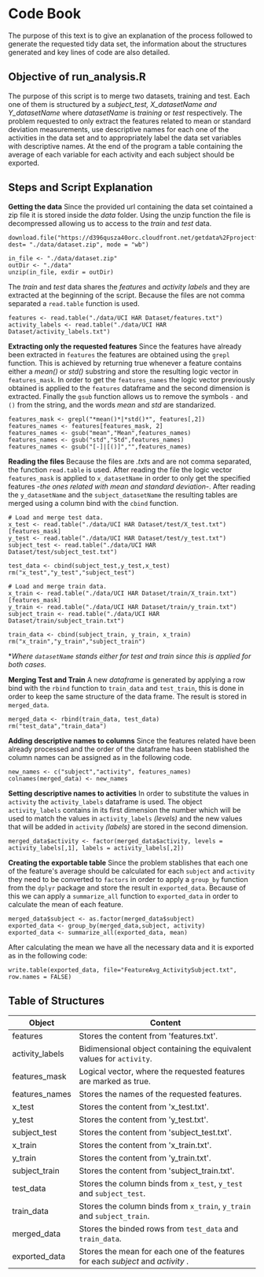 # Code Book
The purpose of this text is to give an explanation of the process followed to generate the requested tidy data set, the information about the structures generated and key lines of code are also detailed.
 
## Objective of run_analysis.R

The purpose of this script is to merge two datasets, training and test. Each one of them is structured by a *subject_test, X_datasetName *and* Y_datasetName* where *datasetName* is *training* or *test* respectively.
The problem requested to only extract the features related to mean or standard deviation measurements, use descriptive names for each one of the activities in the data set and to appropriately label the data set variables with descriptive names. At the end of the program a table containing the average of each variable for each activity and each subject should be exported.

##  Steps and Script Explanation
**Getting the data**
Since the provided url containing the data set cointained a zip file it is stored inside the *data* folder. Using the unzip function the file is decompressed allowing us to access to the *train* and *test* data.

    download.file("https://d396qusza40orc.cloudfront.net/getdata%2Fprojectfiles%2FUCI%20HAR%20Dataset.zip", dest= "./data/dataset.zip", mode = "wb")
    
    in_file <- "./data/dataset.zip"
    outDir <- "./data"
    unzip(in_file, exdir = outDir)

The *train* and *test* data shares the *features* and *activity labels* and they are extracted at the beginning of the script. Because the files are not comma separated a `read.table` function is used.

    features <- read.table("./data/UCI HAR Dataset/features.txt")
    activity_labels <- read.table("./data/UCI HAR Dataset/activity_labels.txt")

**Extracting only the requested features**
Since the features have already been extracted in `features` the features are obtained using the `grepl` function. This is achieved by returning true whenever a feature contains either a *mean()* or *std()* substring and store the resulting logic vector in `features_mask`.
In order to get the  `features_names` the logic vector previously obtained is applied to the `features` dataframe and the second dimension is extracted. Finally the `gsub` function allows us to remove the symbols `-` and `()` from the string, and the words *mean* and *std* are standarized.

    
    features_mask <- grepl("*mean()*|*std()*", features[,2])
    features_names <- features[features_mask, 2]
    features_names <- gsub("mean","Mean",features_names)
    features_names <- gsub("std","Std",features_names)
    features_names <- gsub("[-]|[()]","",features_names)
    
**Reading the files**
Because the files are *.txt*s and are not comma separated, the function `read.table` is used.
After reading the file the logic vector `features_mask` is applied to `x_datasetName` in order to only get the specified features *-the ones related with mean and standard deviation-*. After reading the `y_datasetName` and the `subject_datasetName` the resulting tables are merged using a column bind with the `cbind` function.

    # Load and merge test data.
    x_test <- read.table("./data/UCI HAR Dataset/test/X_test.txt")[features_mask]
    y_test <- read.table("./data/UCI HAR Dataset/test/y_test.txt")
    subject_test <- read.table("./data/UCI HAR Dataset/test/subject_test.txt")
    
    test_data <- cbind(subject_test,y_test,x_test)
    rm("x_test","y_test","subject_test")
    
    # Load and merge train data.
    x_train <- read.table("./data/UCI HAR Dataset/train/X_train.txt")[features_mask]
    y_train <- read.table("./data/UCI HAR Dataset/train/y_train.txt")
    subject_train <- read.table("./data/UCI HAR Dataset/train/subject_train.txt")
    
    train_data <- cbind(subject_train, y_train, x_train)
    rm("x_train","y_train","subject_train")

**Where `datasetName` stands either for test and train since this is applied for both cases.*

**Merging Test and Train**
A new *dataframe* is generated by applying a row bind with the `rbind` function to `train_data` and `test_train`, this is done in order to keep the same structure of the data frame. The result is stored in `merged_data`.

    
    merged_data <- rbind(train_data, test_data)
    rm("test_data","train_data")

**Adding descriptive names to columns**
Since the features related have been already processed and the order of the dataframe has been stablished the column names can be assigned as in the following code.

    new_names <- c("subject","activity", features_names)
    colnames(merged_data) <- new_names

**Setting descriptive names to activities**
In order to substitute the values in `activity` the `activity_labels` dataframe is used. The object `activity_labels` contains in its first dimension the number which will be used to match the values in `activity_labels` *(levels)* and the new values that will be added in `activity` *(labels)* are stored in the second dimension.

    merged_data$activity <- factor(merged_data$activity, levels = activity_labels[,1], labels = activity_labels[,2])

**Creating the exportable table**
Since the problem stablishes that each one of the feature's average should be calculated for each `subject` and `activity` they need to be converted to `factors` in order to apply a `group_by` function from the `dplyr` package and store the result in `exported_data`. Because of this we can apply a `summarize_all` function to `exported_data` in order to calculate the mean of each feature.

    merged_data$subject <- as.factor(merged_data$subject)
    exported_data <- group_by(merged_data,subject, activity)
    exported_data <- summarize_all(exported_data, mean)

After calculating the mean we have all the necessary data and it is exported as in the following code:

    write.table(exported_data, file="FeatureAvg_ActivitySubject.txt", row.names = FALSE)

## Table of Structures
|Object|Content|
|--|--|
| features | Stores the content from 'features.txt'. |
| activity_labels| Bidimensional object containing the equivalent values for `activity`. |
| features_mask| Logical vector, where the requested features are marked as true. |
| features_names| Stores the names of the  requested features. |
| x_test | Stores the content from 'x_test.txt'. |
| y_test | Stores the content from 'y_test.txt'. |
| subject_test | Stores the content from 'subject_test.txt'. |
| x_train | Stores the content from 'x_train.txt'. |
| y_train | Stores the content from 'y_train.txt'. |
| subject_train | Stores the content from 'subject_train.txt'. |
| test_data | Stores the column binds from `x_test`, `y_test` and `subject_test`. |
| train_data | Stores the column binds from `x_train`, `y_train` and `subject_train`. |
| merged_data| Stores the binded rows from `test_data` and `train_data`. |
| exported_data| Stores the mean for each one of the features for each *subject* and *activity* .|

